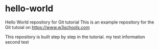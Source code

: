 # hello-world
Hello World repository for Git tutorial
This is an example repository for the Git tutoial on https://www.w3schools.com

This repository is built step by step in the tutorial. 
my test information
second test

